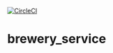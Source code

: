 [![CircleCI](https://circleci.com/gh/Rzat/brewery_service.svg?style=svg)](https://circleci.com/gh/Rzat/brewery_service)


# brewery_service
